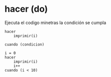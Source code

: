 # hacer (do)
Ejecuta el codigo minetras la condición se cumpla

```
hacer
    imprimir(i)
    
cuando (condicion)
```




```
i = 0
hacer
    imprimir(i)
    i++
cuando (i < 10)
```
